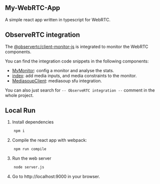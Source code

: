 My-WebRTC-App
---

A simple react app written in typescript for WebRTC.

## ObserveRTC integration

The [@observertc/client-monitor-js](https://github.com/ObserveRTC/client-monitor-js) is integrated to monitor the WebRTC components.

You can find the integration code snippets in the following components:

 * [MyMonitor](src/MyMonitor.ts): config a monitor and analyse the stats.
 * [index](src/index.tsx): add media inputs, and media constraints to the monitor.
 * [MediasoupClient](src/mediasoup/MediasoupClient.ts): mediasoup sfu integration.

You can also just search for `-- ObserveRTC integration --` comment in the whole project.

## Local Run

1. Install dependencies

```bash
    npm i
```

2. Compile the react app with webpack: 

```bash    
    npm run compile
```

3. Run the web server

```bash
    node server.js
```

4. Go to http://localhost:9000 in your browser.


